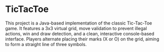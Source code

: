 # TicTacToe
This project is a Java-based implementation of the classic Tic-Tac-Toe game. It features a 3x3 virtual grid, move validation to prevent illegal actions, win and draw detection, and a clean, interactive console-based interface. Players alternate placing their marks (X or O) on the grid, aiming to form a straight line of three symbols.

